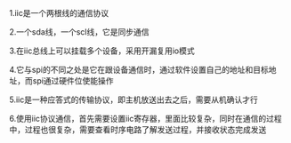 1.iic是一个两根线的通信协议

2.一个sda线，一个scl线，它是同步通信

3.在iic总线上可以挂载多个设备，采用开漏复用io模式

4.它与spi的不同之处是它在跟设备通信时，通过软件设置自己的地址和目标地址，而spi通过硬件位使能操作

5.iic是一种应答式的传输协议，即主机放送出去之后，需要从机确认才行

6.使用iic协议通信，首先需要设置iic寄存器，里面比较复杂，同时在通信的过程中，过程也很复杂，需要查看时序电路了解发送过程，并接收状态完成发送
